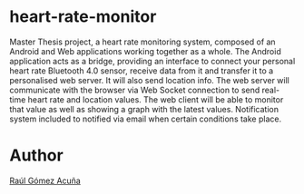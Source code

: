 # heart-rate-monitor
Master Thesis project, a heart rate monitoring system, composed of an Android and Web applications working together as a whole.
The Android application acts as a bridge, providing an interface to connect your personal heart rate Bluetooth 4.0 sensor,
receive data from it and transfer it to a personalised web server. It will also send location info.
The web server will communicate with the browser via Web Socket connection to send real-time heart rate and location values.
The web client will be able to monitor that value as well as showing a graph with the latest values.
Notification system included to notified via email when certain conditions take place.

# Author

[Raúl Gómez Acuña](https://www.linkedin.com/in/gomezaraul)

